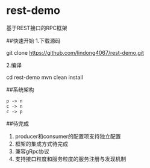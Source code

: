 # rest-demo
基于REST接口的RPC框架

##快速开始
1.下载源码

git clone https://github.com/lindong4067/rest-demo.git

2.编译

cd rest-demo
mvn clean install

##系统架构

```puml
p -> n
c -> n
c -> p
```

##待完成
1. producer和consumer的配置项支持独立配置
2. 框架的集成方式待完成
3. 兼容gRpc协议
4. 支持接口粒度和服务粒度的服务注册与发现机制